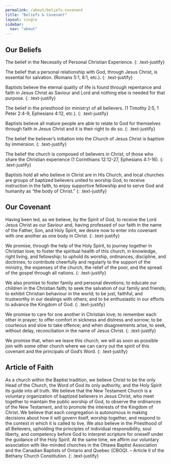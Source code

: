 ```yaml
---
permalink: /about/beliefs-covenant
title: "Beliefs & Covenant"
layout: single
sidebar:
  nav: "about"
---
```


## Our Beliefs

The belief in the Necessity of Personal Christian Experience.
{: .text-justify}

The belief that a personal relationship with God, through Jesus Christ, is essential for salvation.
(Romans 5:1, 8:1, etc.).
{: .text-justify}

Baptists believe the eternal quality of life is found through repentance and faith in Jesus Christ as Saviour and Lord and nothing else is needed for that purpose.
{: .text-justify}

The belief in the priesthood (or ministry) of all believers.
(1 Timothy 2:5, 1 Peter 2:4-9, Ephesians 4:12, etc.).
{: .text-justify}

Baptists believe all mature people are able to relate to God for themselves through faith in Jesus Christ and it is their right to do so.
{: .text-justify}

The belief the believer’s initiation into the Church of Jesus Christ is baptism by immersion.
{: .text-justify}

The belief the church is composed of believers in Christ, of those who share the Christian experience
(1 Corinthians 12:12-27, Ephesians 4:1-16).
{: .text-justify}

Baptists hold all who believe in Christ are in His Church, and local churches are groups of baptized believers united to worship God, to receive instruction in the faith, to enjoy supportive fellowship and to serve God and humanity as “the body of Christ.”
{: .text-justify}

## Our Covenant

Having been led, as we believe, by the Spirit of God, to receive the Lord Jesus Christ as our Saviour and, having professed of our faith in the name of the Father, Son, and Holy Spirit, we desire now to enter into covenant with one another as one body in Christ.
{: .text-justify}

We promise, through the help of the Holy Spirit, to journey together in Christian love; to foster the spiritual health of this church, in knowledge, right living, and fellowship; to uphold its worship, ordinances, discipline, and doctrines; to contribute cheerfully and regularly to the support of the ministry, the expenses of the church, the relief of the poor, and the spread of the gospel through all nations.
{: .text-justify}

We also promise to foster family and personal devotions; to educate our children in the Christian faith; to seek the salvation of our family and friends; to exhibit Christian behaviour in the world; to be just, faithful, and trustworthy in our dealings with others; and to be enthusiastic in our efforts to advance the Kingdom of God.
{: .text-justify}

We promise to care for one another in Christian love; to remember each other in prayer; to offer comfort in sickness and distress and sorrow; to be courteous and slow to take offence; and when disagreements arise, to seek, without delay, reconciliation in the name of Jesus Christ.
{: .text-justify}

We promise that, when we leave this church, we will as soon as possible join with some other church where we can carry out the spirit of this covenant and the principals of God’s Word.
{: .text-justify}

## Article of Faith

As a church within the Baptist tradition, we believe Christ to be the only Head of the Church, the Word of God its only authority, and the Holy Spirit its guide into all truth.  We believe that the New Testament Church is a voluntary organization of baptized believers in Jesus Christ, who meet together to maintain the public worship of God, to observe the ordinances of the New Testament, and to promote the interests of the Kingdom of Christ.  We believe that each congregation is autonomous in making decisions about how it will govern itself, worship together, and respond to the context in which it is called to live.  We also believe in the Priesthood of all Believers, upholding the principles of individual responsibility, soul liberty, and competency before God to interpret scripture for oneself under the guidance of the Holy Spirit.  At the same time, we affirm our voluntary association with like-minded churches in the Ottawa Baptist Association and the Canadian Baptists of Ontario and Quebec (CBOQ).
– Article II of the Bethany Church Constitution.
{: .text-justify}
